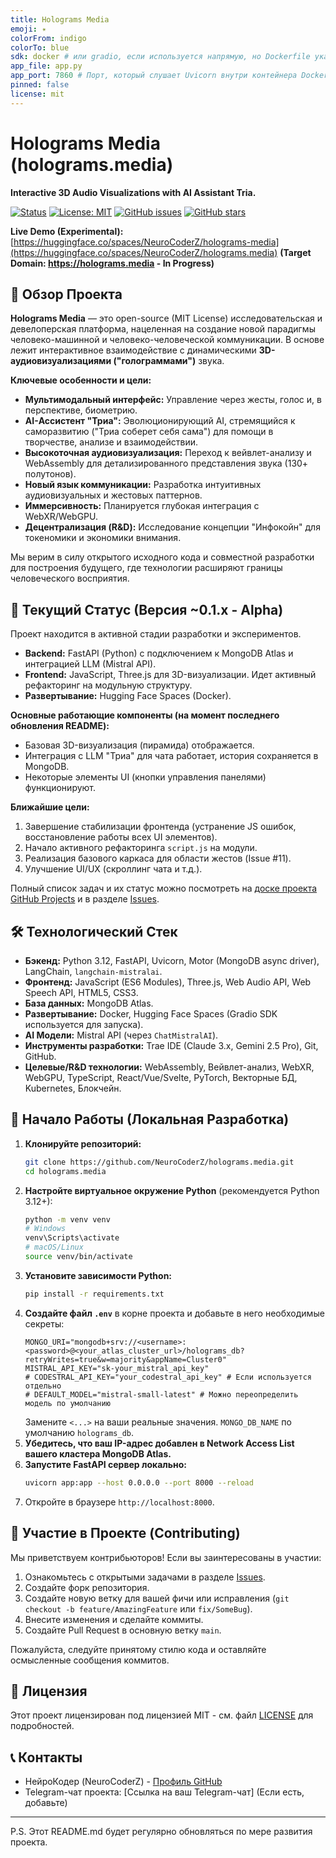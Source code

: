 ```yaml
---
title: Holograms Media
emoji: ✴️
colorFrom: indigo
colorTo: blue
sdk: docker # или gradio, если используется напрямую, но Dockerfile указывает на FastAPI
app_file: app.py
app_port: 7860 # Порт, который слушает Uvicorn внутри контейнера Docker
pinned: false
license: mit
---
```


# Holograms Media (holograms.media)

**Interactive 3D Audio Visualizations with AI Assistant Tria.**

[![Status](https://img.shields.io/badge/status-alpha_development-orange.svg)](https://github.com/NeuroCoderZ/holograms.media)
[![License: MIT](https://img.shields.io/badge/License-MIT-yellow.svg)](https://opensource.org/licenses/MIT)
[![GitHub issues](https://img.shields.io/github/issues/NeuroCoderZ/holograms.media.svg)](https://GitHub.com/NeuroCoderZ/holograms.media/issues/)
[![GitHub stars](https://img.shields.io/github/stars/NeuroCoderZ/holograms.media.svg)](https://GitHub.com/NeuroCoderZ/holograms.media/stargazers/)

**Live Demo (Experimental):** [https://huggingface.co/spaces/NeuroCoderZ/holograms-media](https://huggingface.co/spaces/NeuroCoderZ/holograms.media)
**(Target Domain: https://holograms.media - In Progress)**

## 🌟 Обзор Проекта

**Holograms Media** — это open-source (MIT License) исследовательская и девелоперская платформа, нацеленная на создание новой парадигмы человеко-машинной и человеко-человеческой коммуникации. В основе лежит интерактивное взаимодействие с динамическими **3D-аудиовизуализациями ("голограммами")** звука.

**Ключевые особенности и цели:**

*   **Мультимодальный интерфейс:** Управление через жесты, голос и, в перспективе, биометрию.
*   **AI-Ассистент "Триа":** Эволюционирующий AI, стремящийся к саморазвитию ("Триа соберет себя сама") для помощи в творчестве, анализе и взаимодействии.
*   **Высокоточная аудиовизуализация:** Переход к вейвлет-анализу и WebAssembly для детализированного представления звука (130+ полутонов).
*   **Новый язык коммуникации:** Разработка интуитивных аудиовизуальных и жестовых паттернов.
*   **Иммерсивность:** Планируется глубокая интеграция с WebXR/WebGPU.
*   **Децентрализация (R&D):** Исследование концепции "Инфокойн" для токеномики и экономики внимания.

Мы верим в силу открытого исходного кода и совместной разработки для построения будущего, где технологии расширяют границы человеческого восприятия.

## 🚀 Текущий Статус (Версия ~0.1.x - Alpha)

Проект находится в активной стадии разработки и экспериментов.

*   **Backend:** FastAPI (Python) с подключением к MongoDB Atlas и интеграцией LLM (Mistral API).
*   **Frontend:** JavaScript, Three.js для 3D-визуализации. Идет активный рефакторинг на модульную структуру.
*   **Развертывание:** Hugging Face Spaces (Docker).

**Основные работающие компоненты (на момент последнего обновления README):**
*   Базовая 3D-визуализация (пирамида) отображается.
*   Интеграция с LLM "Триа" для чата работает, история сохраняется в MongoDB.
*   Некоторые элементы UI (кнопки управления панелями) функционируют.

**Ближайшие цели:**
1.  Завершение стабилизации фронтенда (устранение JS ошибок, восстановление работы всех UI элементов).
2.  Начало активного рефакторинга `script.js` на модули.
3.  Реализация базового каркаса для области жестов (Issue #11).
4.  Улучшение UI/UX (скроллинг чата и т.д.).

Полный список задач и их статус можно посмотреть на [доске проекта GitHub Projects](https://github.com/NeuroCoderZ/holograms.media/projects) и в разделе [Issues](https://github.com/NeuroCoderZ/holograms.media/issues).

## 🛠 Технологический Стек

*   **Бэкенд:** Python 3.12, FastAPI, Uvicorn, Motor (MongoDB async driver), LangChain, `langchain-mistralai`.
*   **Фронтенд:** JavaScript (ES6 Modules), Three.js, Web Audio API, Web Speech API, HTML5, CSS3.
*   **База данных:** MongoDB Atlas.
*   **Развертывание:** Docker, Hugging Face Spaces (Gradio SDK используется для запуска).
*   **AI Модели:** Mistral API (через `ChatMistralAI`).
*   **Инструменты разработки:** Trae IDE (Claude 3.x, Gemini 2.5 Pro), Git, GitHub.
*   **Целевые/R&D технологии:** WebAssembly, Вейвлет-анализ, WebXR, WebGPU, TypeScript, React/Vue/Svelte, PyTorch, Векторные БД, Kubernetes, Блокчейн.

## 🏁 Начало Работы (Локальная Разработка)

1.  **Клонируйте репозиторий:**
    ```bash
    git clone https://github.com/NeuroCoderZ/holograms.media.git
    cd holograms.media
    ```
2.  **Настройте виртуальное окружение Python** (рекомендуется Python 3.12+):
    ```bash
    python -m venv venv
    # Windows
    venv\Scripts\activate
    # macOS/Linux
    source venv/bin/activate
    ```
3.  **Установите зависимости Python:**
    ```bash
    pip install -r requirements.txt
    ```
4.  **Создайте файл `.env`** в корне проекта и добавьте в него необходимые секреты:
    ```env
    MONGO_URI="mongodb+srv://<username>:<password>@<your_atlas_cluster_url>/holograms_db?retryWrites=true&w=majority&appName=Cluster0"
    MISTRAL_API_KEY="sk-your_mistral_api_key"
    # CODESTRAL_API_KEY="your_codestral_api_key" # Если используется отдельно
    # DEFAULT_MODEL="mistral-small-latest" # Можно переопределить модель по умолчанию
    ```
    Замените `<...>` на ваши реальные значения. `MONGO_DB_NAME` по умолчанию `holograms_db`.
5.  **Убедитесь, что ваш IP-адрес добавлен в Network Access List вашего кластера MongoDB Atlas.**
6.  **Запустите FastAPI сервер локально:**
    ```bash
    uvicorn app:app --host 0.0.0.0 --port 8000 --reload
    ```
7.  Откройте в браузере `http://localhost:8000`.

## 🤝 Участие в Проекте (Contributing)

Мы приветствуем контрибьюторов! Если вы заинтересованы в участии:
1.  Ознакомьтесь с открытыми задачами в разделе [Issues](https://github.com/NeuroCoderZ/holograms.media/issues).
2.  Создайте форк репозитория.
3.  Создайте новую ветку для вашей фичи или исправления (`git checkout -b feature/AmazingFeature` или `fix/SomeBug`).
4.  Внесите изменения и сделайте коммиты.
5.  Создайте Pull Request в основную ветку `main`.

Пожалуйста, следуйте принятому стилю кода и оставляйте осмысленные сообщения коммитов.

## 📜 Лицензия

Этот проект лицензирован под лицензией MIT - см. файл [LICENSE](LICENSE) для подробностей.

## 📞 Контакты

*   НейроКодер (NeuroCoderZ) - [Профиль GitHub](https://github.com/NeuroCoderZ)
*   Telegram-чат проекта: [Ссылка на ваш Telegram-чат] (Если есть, добавьте)

---
P.S. Этот README.md будет регулярно обновляться по мере развития проекта.
